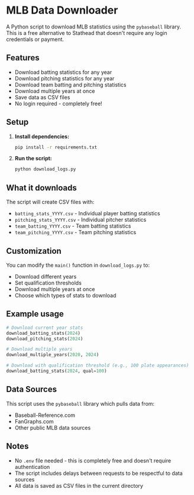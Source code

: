 # MLB Data Downloader

A Python script to download MLB statistics using the `pybaseball` library. This is a free alternative to Stathead that doesn't require any login credentials or payment.

## Features

- Download batting statistics for any year
- Download pitching statistics for any year  
- Download team batting and pitching statistics
- Download multiple years at once
- Save data as CSV files
- No login required - completely free!

## Setup

1. **Install dependencies:**
   ```bash
   pip install -r requirements.txt
   ```

2. **Run the script:**
   ```bash
   python download_logs.py
   ```

## What it downloads

The script will create CSV files with:
- `batting_stats_YYYY.csv` - Individual player batting statistics
- `pitching_stats_YYYY.csv` - Individual pitcher statistics  
- `team_batting_YYYY.csv` - Team batting statistics
- `team_pitching_YYYY.csv` - Team pitching statistics

## Customization

You can modify the `main()` function in `download_logs.py` to:
- Download different years
- Set qualification thresholds
- Download multiple years at once
- Choose which types of stats to download

## Example usage

```python
# Download current year stats
download_batting_stats(2024)
download_pitching_stats(2024)

# Download multiple years
download_multiple_years(2020, 2024)

# Download with qualification threshold (e.g., 100 plate appearances)
download_batting_stats(2024, qual=100)
```

## Data Sources

This script uses the `pybaseball` library which pulls data from:
- Baseball-Reference.com
- FanGraphs.com
- Other public MLB data sources

## Notes

- No `.env` file needed - this is completely free and doesn't require authentication
- The script includes delays between requests to be respectful to data sources
- All data is saved as CSV files in the current directory 